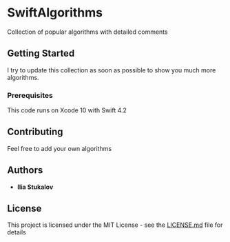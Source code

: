 # SwiftAlgorithms

Collection of popular algorithms with detailed comments

## Getting Started

I try to update this collection as soon as possible to show you much more algorithms.

### Prerequisites

This code runs on Xcode 10 with Swift 4.2


## Contributing

Feel free to add your own algorithms


## Authors

* **Ilia Stukalov** 

## License

This project is licensed under the MIT License - see the [LICENSE.md](LICENSE.md) file for details



